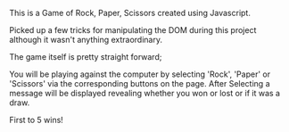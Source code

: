 This is a Game of Rock, Paper, Scissors created using Javascript.

Picked up a few tricks for manipulating the DOM during this project although it wasn't anything extraordinary.

The game itself is pretty straight forward; 

You will be playing against the computer by selecting 'Rock', 'Paper' or 'Scissors' via the corresponding buttons on the page.
After Selecting a message will be displayed revealing whether you won or lost or if it was a draw.

First to 5 wins!